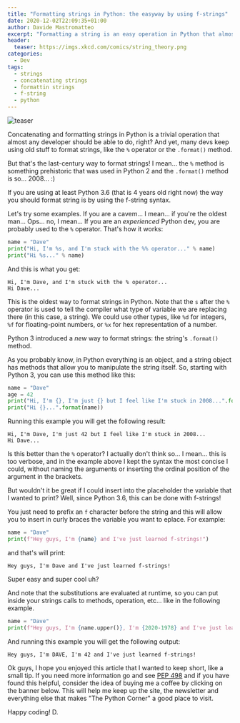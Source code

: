 ```yaml
---
title: "Formatting strings in Python: the easyway by using f-strings"
date: 2020-12-02T22:09:35+01:00
author: Davide Mastromatteo
excerpt: "Formatting a string is an easy operation in Python that almost any developer can do. But are you sure you're doing it right?"
header:
  teaser: https://imgs.xkcd.com/comics/string_theory.png
categories:
  - Dev
tags:
  - strings
  - concatenating strings
  - formattin strings
  - f-string
  - python
---
```

![teaser](https://imgs.xkcd.com/comics/string_theory.png)

Concatenating and formatting strings in Python is a trivial operation that almost any developer should be able to do, right?
And yet, many devs keep using old stuff to format strings, like the `%` operator or the `.format()` method.

But that's the last-century way to format strings! I mean... the `%` method is something prehistoric that was used in Python 2 and the `.format()` method is so... 2008... :)

If you are using at least Python 3.6 (that is 4 years old right now) the way you should format string is by using the f-string syntax.

Let's try some examples.
If you are a cavem... I mean... if you're the oldest man... Ops... no, I mean... If you are an *experienced* Python dev, you are probably used to the `%` operator. That's how it works:

```python
name = "Dave"
print("Hi, I'm %s, and I'm stuck with the %% operator..." % name)
print("Hi %s..." % name)
```
And this is what you get:

```console
Hi, I'm Dave, and I'm stuck with the % operator...
Hi Dave...
```

This is the oldest way to format strings in Python. Note that the `s` after the `%` operator is used to tell the compiler what type of variable we are replacing there (in this case, a string). We could use other types, like `%d` for integers, `%f` for floating-point numbers, or `%x` for hex representation of a number.

Python 3 introduced a *new* way to format strings: the string's `.format()` method.

As you probably know, in Python everything is an object, and a string object has methods that allow you to manipulate the string itself. 
So, starting with Python 3, you can use this method like this:

```python
name = "Dave"
age = 42
print("Hi, I'm {}, I'm just {} but I feel like I'm stuck in 2008...".format(name, age))
print("Hi {}...".format(name))
```
Running this example you will get the following result:

```console
Hi, I'm Dave, I'm just 42 but I feel like I'm stuck in 2008...
Hi Dave...
```

Is this better than the `%` operator? I actually don't think so... I mean... this is too verbose, and in the example above I kept the syntax the most concise I could, without naming the arguments or inserting the ordinal position of the argument in the brackets.

But wouldn't it be great if I could insert into the placeholder the variable that I wanted to print? Well, since Python 3.6, this can be done with f-strings!

You just need to prefix an `f` character before the string and this will allow you to insert in curly braces the variable you want to eplace.
For example:

```python
name = "Dave"
print(f"Hey guys, I'm {name} and I've just learned f-strings!")
```

and that's will print:

```console
Hey guys, I'm Dave and I've just learned f-strings!
```

Super easy and super cool uh?

And note that the substitutions are evaluated at runtime, so you can put inside your strings calls to methods, operation, etc... like in the following example.

```python
name = "Dave"
print(f"Hey guys, I'm {name.upper()}, I'm {2020-1978} and I've just learned f-strings!")
```

And running this example you will get the following output:

```console
Hey guys, I'm DAVE, I'm 42 and I've just learned f-strings!
```

Ok guys, I hope you enjoyed this article that I wanted to keep short, like a small tip. If you need more information go and see [PEP 498](https://www.python.org/dev/peps/pep-0498/) and if you have found this helpful, consider the idea of buying me a coffee by clicking on the banner below. This will help me keep up the site, the newsletter and everything else that makes "The Python Corner" a good place to visit.

Happy coding!
D.